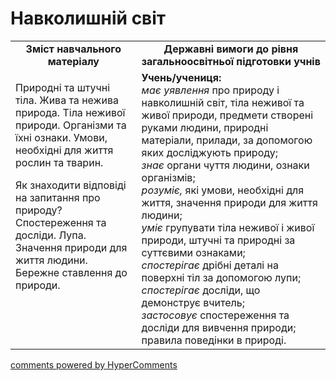 <div id="hypercomments_widget" class="js-hypercomments-widget invisible"></div>

Навколишній світ
=============================================

<table>
  <tr>
    <td width="40%" align="center"><b>Зміст навчального матеріалу<b></td>
    <td width="60%" align="center"><b>Державні вимоги до рівня загальноосвітньої підготовки учнів</b></td>
  </tr>
  <tr>
    <td width="40%" style="vertical-align:top !important;">
        <p>Природні та штучні тіла.   Жива та нежива природа.  Тіла неживої природи. Організми та їхні ознаки. Умови, необхідні для життя рослин та тварин. </p>
        <p>Як знаходити відповіді на запитання про природу? Спостереження та досліди. Лупа. Значення природи для життя людини. Бережне ставлення до природи.</p>
    </td>
    <td width="60%" style="vertical-align:top !important;">
        <b>Учень/учениця:</b><br>
  	    <i>має уявлення</i> про природу і навколишній світ, тіла неживої  та живої природи, предмети створені руками людини, природні матеріали, прилади, за допомогою яких досліджують природу;<br>
        <i>знає</i> органи чуття людини, ознаки організмів;<br>
        <i>розуміє,</i> які умови, необхідні для життя, значення природи для життя людини; <br>
        <i>уміє</i> групувати тіла неживої і  живої природи, штучні та природні за суттєвими ознаками;<br>
        <i>спостерігає</i> дрібні деталі на поверхні тіл за допомогою лупи; <br>
        <i>спостерігає</i> досліди, що демонструє вчитель;<br>
        <i>застосовує</i> спостереження та досліди для вивчення природи; правила поведінки в природі.
	</td>
  </tr>
</table>

<div class="js-hypercomments-container">
<a href="http://hypercomments.com" class="hc-link" title="comments widget">comments powered by HyperComments</a>
</div>